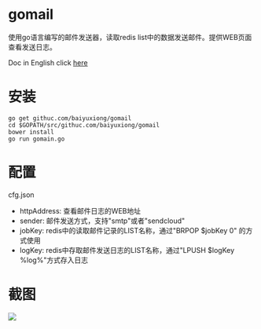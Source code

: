 # gomail
使用go语言编写的邮件发送器，读取redis list中的数据发送邮件。提供WEB页面查看发送日志。

Doc in English click [here](https://github.com/baiyuxiong/gomail/blob/master/README_en.md)

# 安装

````
go get githuc.com/baiyuxiong/gomail
cd $GOPATH/src/githuc.com/baiyuxiong/gomail
bower install
go run gomain.go
````

# 配置
cfg.json

* httpAddress: 查看邮件日志的WEB地址
* sender: 邮件发送方式，支持"smtp"或者"sendcloud"
* jobKey: redis中的读取邮件记录的LIST名称，通过"BRPOP $jobKey 0" 的方式使用
* logKey: redis中存取邮件发送日志的LIST名称，通过"LPUSH $logKey %log%"方式存入日志

# 截图
![](http://baiyuxiong.com/download/screenshot.png)
